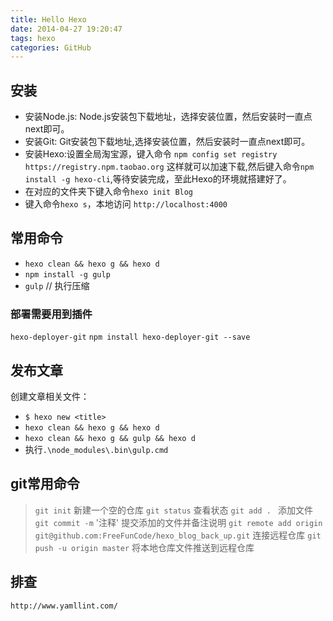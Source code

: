 ```yaml
---
title: Hello Hexo
date: 2014-04-27 19:20:47
tags: hexo
categories: GitHub
---
```

## 安装
* 安装Node.js: Node.js安装包下载地址，选择安装位置，然后安装时一直点next即可。
* 安装Git: Git安装包下载地址,选择安装位置，然后安装时一直点next即可。
* 安装Hexo:设置全局淘宝源，键入命令 `npm config set registry https://registry.npm.taobao.org` 这样就可以加速下载,然后键入命令`npm install -g hexo-cli`,等待安装完成，至此Hexo的环境就搭建好了。
* 在对应的文件夹下键入命令`hexo init Blog`
* 键入命令`hexo s`，本地访问 `http://localhost:4000`
## 常用命令
* `hexo clean && hexo g && hexo d`
* `npm install -g gulp`
* `gulp`  // 执行压缩
### 部署需要用到插件
`hexo-deployer-git`
`npm install hexo-deployer-git --save`
## 发布文章
创建文章相关文件：
* `$ hexo new <title>` 
* `hexo clean && hexo g && hexo d`
* `hexo clean && hexo g && gulp && hexo d`
* 执行`.\node_modules\.bin\gulp.cmd`

## git常用命令

> `git init` 新建一个空的仓库
> `git status` 查看状态
> `git add . ` 添加文件
> `git commit -m` '注释' 提交添加的文件并备注说明
> `git remote add origin git@github.com:FreeFunCode/hexo_blog_back_up.git` 连接远程仓库
> `git push -u origin master` 将本地仓库文件推送到远程仓库




## 排查
`http://www.yamllint.com/`